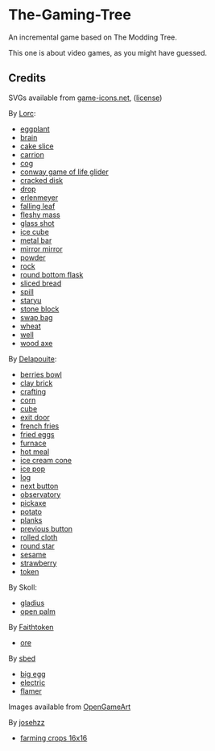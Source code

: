 # The-Gaming-Tree #

An incremental game based on The Modding Tree.

This one is about video games, as you might have guessed.

## Credits ##

SVGs available from [game-icons.net](https://game-icons.net), ([license](https://creativecommons.org/licenses/by/3.0/))

By [Lorc](https://lorcblog.blogspot.com/):

- [eggplant](https://game-icons.net/1x1/lorc/aubergine.html)
- [brain](https://game-icons.net/1x1/lorc/brain.html)
- [cake slice](https://game-icons.net/1x1/lorc/cake-slice.html)
- [carrion](https://game-icons.net/1x1/lorc/carrion.html)
- [cog](https://game-icons.net/1x1/lorc/cog.html)
- [conway game of life glider](https://game-icons.net/1x1/delapouite/conway-life-glider.html)
- [cracked disk](https://game-icons.net/1x1/lorc/cracked-disc.html)
- [drop](https://game-icons.net/1x1/lorc/drop.html)
- [erlenmeyer](https://game-icons.net/1x1/lorc/erlenmeyer.html)
- [falling leaf](https://game-icons.net/1x1/lorc/falling-leaf.html)
- [fleshy mass](https://game-icons.net/1x1/lorc/fleshy-mass.html)
- [glass shot](https://game-icons.net/1x1/lorc/glass-shot.html)
- [ice cube](https://game-icons.net/1x1/lorc/ice-cube.html)
- [metal bar](https://game-icons.net/1x1/lorc/metal-bar.html)
- [mirror mirror](https://game-icons.net/1x1/lorc/mirror-mirror.html)
- [powder](https://game-icons.net/1x1/lorc/powder.html)
- [rock](https://game-icons.net/1x1/lorc/rock.html)
- [round bottom flask](https://game-icons.net/1x1/lorc/round-bottom-flask.html)
- [sliced bread](https://game-icons.net/1x1/lorc/sliced-bread.html)
- [spill](https://game-icons.net/1x1/lorc/spill.html)
- [staryu](https://game-icons.net/1x1/lorc/staryu.html)
- [stone block](https://game-icons.net/1x1/lorc/stone-block.html)
- [swap bag](https://game-icons.net/1x1/lorc/swap-bag.html)
- [wheat](https://game-icons.net/1x1/lorc/wheat.html)
- [well](https://game-icons.net/1x1/lorc/well.html)
- [wood axe](https://game-icons.net/1x1/lorc/wood-axe.html)

By [Delapouite](https://delapouite.com/):

- [berries bowl](https://game-icons.net/1x1/delapouite/berries-bowl.html)
- [clay brick](https://game-icons.net/1x1/delapouite/clay-brick.html)
- [crafting](https://game-icons.net/1x1/delapouite/crafting.html)
- [corn](https://game-icons.net/1x1/delapouite/corn.html)
- [cube](https://game-icons.net/1x1/delapouite/cube.html)
- [exit door](https://game-icons.net/1x1/delapouite/exit-door.html)
- [french fries](https://game-icons.net/1x1/delapouite/french-fries.html)
- [fried eggs](https://game-icons.net/1x1/delapouite/fried-eggs.html)
- [furnace](https://game-icons.net/1x1/delapouite/furnace.html)
- [hot meal](https://game-icons.net/1x1/delapouite/hot-meal.html)
- [ice cream cone](https://game-icons.net/1x1/delapouite/ice-cream-cone.html)
- [ice pop](https://game-icons.net/1x1/delapouite/ice-pop.html)
- [log](https://game-icons.net/1x1/delapouite/log.html)
- [next button](https://game-icons.net/1x1/delapouite/next-button.html)
- [observatory](https://game-icons.net/1x1/delapouite/observatory.html)
- [pickaxe](https://game-icons.net/1x1/delapouite/war-pick.html)
- [potato](https://game-icons.net/1x1/delapouite/potato.html)
- [planks](https://game-icons.net/1x1/delapouite/planks.html)
- [previous button](https://game-icons.net/1x1/delapouite/previous-button.html)
- [rolled cloth](https://game-icons.net/1x1/delapouite/rolled-cloth.html)
- [round star](https://game-icons.net/1x1/delapouite/round-star.html)
- [sesame](https://game-icons.net/1x1/delapouite/sesame.html)
- [strawberry](https://game-icons.net/1x1/delapouite/strawberry.html)
- [token](https://game-icons.net/1x1/delapouite/token.html)

By Skoll:

- [gladius](https://game-icons.net/1x1/skoll/gladius.html)
- [open palm](https://game-icons.net/1x1/skoll/open-palm.html)

By [Faithtoken](http://www.faithtoken.com/)

- [ore](https://game-icons.net/1x1/faithtoken/ore.html)

By [sbed](http://opengameart.org/content/95-game-icons)

- [big egg](https://game-icons.net/1x1/sbed/big-egg.html)
- [electric](https://game-icons.net/1x1/sbed/electric.html)
- [flamer](https://game-icons.net/1x1/sbed/flamer.html)

Images available from [OpenGameArt](https://opengameart.org)

By [josehzz](https://opengameart.org/users/josehzz)

- [farming crops 16x16](https://opengameart.org/content/farming-crops-16x16)
